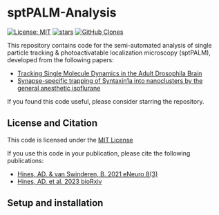 # sptPALM-Analysis
[![License: MIT](https://img.shields.io/badge/License-MIT-yellow.svg?style=flat-square)](https://creativecommons.org/licenses/by-nc-sa/4.0/)
[![stars](https://img.shields.io/github/stars/AdamDHines/sptPALM-Analysis.svg?style=flat-square)](https://github.com/AdamDHines/sptPALM-Analysis/stargazers)
[![GitHub Clones](https://img.shields.io/badge/dynamic/json?color=success&label=Clone&query=count&url=https://gist.githubusercontent.com/AdamDHines/bddab1ad93ef30141a8cde52bab35b25/raw/clone.json&logo=github)](https://github.com/MShawon/github-clone-count-badge)

This repository contains code for the semi-automated analysis of single particle tracking & photoactivatable localization microscopy (sptPALM), developed from the following papers:
* [Tracking Single Molecule Dynamics in the Adult Drosophila Brain](https://www.eneuro.org/content/8/3/ENEURO.0057-21.2021)
* [Synapse-specific trapping of Syntaxin1a into nanoclusters by the general anesthetic isoflurane](https://www.biorxiv.org/content/10.1101/2023.02.27.530184v1)

If you found this code useful, please consider starring the repository.

## License and Citation

This code is licensed under the [MIT License](https://choosealicense.com/licenses/mit/)

If you use this code in your publication, please cite the following publications:
* [Hines, AD. & van Swinderen, B. 2021 eNeuro 8(3)](https://www.eneuro.org/content/8/3/ENEURO.0057-21.2021)
* [Hines, AD. et al. 2023 bioRxiv](https://www.biorxiv.org/content/10.1101/2023.02.27.530184v1)

## Setup and installation
